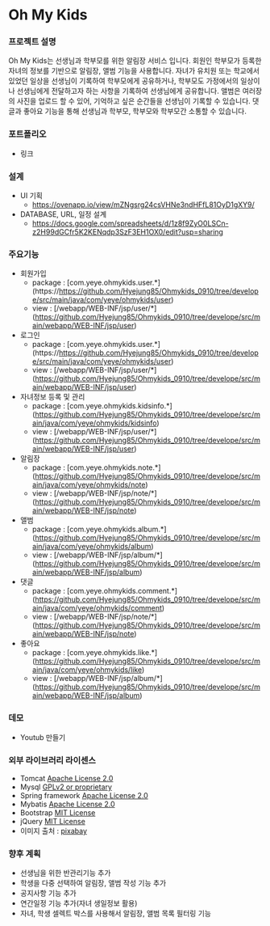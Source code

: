 # Oh My Kids

### 프로젝트 설명
 Oh My Kids는 선생님과 학부모를 위한 알림장 서비스 입니다.
 회원인 학부모가 등록한 자녀의 정보를 기반으로 알림장, 앨범 기능을 사용합니다. 
 자녀가 유치원 또는 학교에서 있었던 일상을 선생님이 기록하여 학부모에게 공유하거나, 학부모도 가정에서의 일상이나 선생님에게 전달하고자 하는 사항을 기록하여 선생님에게 공유합니다. 
 앨범은 여러장의 사진을 업로드 할 수 있어, 기억하고 싶은 순간들을 선생님이 기록할 수 있습니다. 댓글과 좋아요 기능을 통해 선생님과 학부모, 학부모와 학부모간 소통할 수 있습니다.
 
### 포트폴리오
 - 링크
 
### 설계
 - UI 기획
   - https://ovenapp.io/view/mZNgsrg24csVHNe3ndHFfL81OyD1gXY9/
 - DATABASE, URL, 일정 설계
   - https://docs.google.com/spreadsheets/d/1z8f9ZyO0LSCn-z2H99dGCfr5K2KENqdp3SzF3EH1OX0/edit?usp=sharing 
 
### 주요기능
 - 회원가입
   - package : [com.yeye.ohmykids.user.*] (https://https://github.com/Hyejung85/Ohmykids_0910/tree/develope/src/main/java/com/yeye/ohmykids/user)
   - view : [/webapp/WEB-INF/jsp/user/*] (https://github.com/Hyejung85/Ohmykids_0910/tree/develope/src/main/webapp/WEB-INF/jsp/user)
 - 로그인
   - package : [com.yeye.ohmykids.user.*] (https://https://github.com/Hyejung85/Ohmykids_0910/tree/develope/src/main/java/com/yeye/ohmykids/user)
   - view :  [/webapp/WEB-INF/jsp/user/*] (https://github.com/Hyejung85/Ohmykids_0910/tree/develope/src/main/webapp/WEB-INF/jsp/user)
 - 자녀정보 등록 및 관리
   - package : [com.yeye.ohmykids.kidsinfo.*] (https://github.com/Hyejung85/Ohmykids_0910/tree/develope/src/main/java/com/yeye/ohmykids/kidsinfo)
   - view :  [/webapp/WEB-INF/jsp/user/*] (https://github.com/Hyejung85/Ohmykids_0910/tree/develope/src/main/webapp/WEB-INF/jsp/user)
 - 알림장
   - package : [com.yeye.ohmykids.note.*] (https://github.com/Hyejung85/Ohmykids_0910/tree/develope/src/main/java/com/yeye/ohmykids/note)
   - view :  [/webapp/WEB-INF/jsp/note/*] (https://github.com/Hyejung85/Ohmykids_0910/tree/develope/src/main/webapp/WEB-INF/jsp/note)
 - 앨범
   - package : [com.yeye.ohmykids.album.*] (https://github.com/Hyejung85/Ohmykids_0910/tree/develope/src/main/java/com/yeye/ohmykids/album)
   - view :  [/webapp/WEB-INF/jsp/album/*] (https://github.com/Hyejung85/Ohmykids_0910/tree/develope/src/main/webapp/WEB-INF/jsp/album)
 - 댓글
   - package : [com.yeye.ohmykids.comment.*] (https://github.com/Hyejung85/Ohmykids_0910/tree/develope/src/main/java/com/yeye/ohmykids/comment)
   - view : [/webapp/WEB-INF/jsp/note/*] (https://github.com/Hyejung85/Ohmykids_0910/tree/develope/src/main/webapp/WEB-INF/jsp/note)
 - 좋아요
   - package : [com.yeye.ohmykids.like.*] (https://github.com/Hyejung85/Ohmykids_0910/tree/develope/src/main/java/com/yeye/ohmykids/like)
   - view : [/webapp/WEB-INF/jsp/album/*] (https://github.com/Hyejung85/Ohmykids_0910/tree/develope/src/main/webapp/WEB-INF/jsp/album)

### 데모
  - Youtub 만들기

### 외부 라이브러리 라이센스
 - Tomcat [Apache License 2.0](https://www.apache.org/licenses/LICENSE-2.0) 
 - Mysql [GPLv2 or proprietary](https://www.gnu.org/licenses/gpl-3.0.html)
 - Spring framework [Apache License 2.0](https://www.apache.org/licenses/LICENSE-2.0)  
 - Mybatis [Apache License 2.0](https://www.apache.org/licenses/LICENSE-2.0)
 - Bootstrap [MIT License](https://opensource.org/licenses/MIT)
 - jQuery [MIT License](https://opensource.org/licenses/MIT)
 - 이미지 출처 : [pixabay](https://pixabay.com/ko/)
 
 ### 향후 계획
  - 선생님을 위한 반관리기능 추가
  - 학생을 다중 선택하여 알림장, 앨범 작성 기능 추가
  - 공지사항 기능 추가
  - 연간일정 기능 추가(자녀 생일정보 활용)
  - 자녀, 학생 셀렉트 박스를 사용해서 알림장, 앨범 목록 필터링 기능
